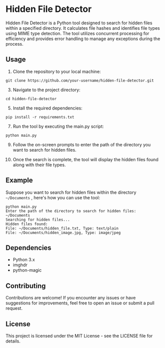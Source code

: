 # Hidden File Detector

Hidden File Detector is a Python tool designed to search for hidden files within a specified directory. It calculates file hashes and identifies file types using MIME type detection. The tool utilizes concurrent processing for efficiency and provides error handling to manage any exceptions during the process.

## Usage

1. Clone the repository to your local machine:</br>
```
git clone https://github.com/your-username/hidden-file-detector.git
```

3. Navigate to the project directory:</br>
  ```
cd hidden-file-detector
```

5. Install the required dependencies:</br>
  ```
pip install -r requirements.txt
```

7. Run the tool by executing the main.py script:</br>
  ```
python main.py
```

9. Follow the on-screen prompts to enter the path of the directory you want to search for hidden files.

10. Once the search is complete, the tool will display the hidden files found along with their file types.

## Example

Suppose you want to search for hidden files within the directory `~/Documents` , here's how you can use the tool:</br>
```
python main.py
Enter the path of the directory to search for hidden files: ~/Documents
Searching for hidden files...
Hidden files found:
File: ~/Documents/hidden_file.txt, Type: text/plain
File: ~/Documents/hidden_image.jpg, Type: image/jpeg
```

## Dependencies

* Python 3.x
* imghdr
* python-magic

## Contributing

Contributions are welcome! If you encounter any issues or have suggestions for improvements, feel free to open an issue or submit a pull request.

## License

This project is licensed under the MIT License - see the LICENSE file for details.
